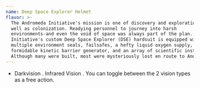 ```yaml
---
name: Deep Space Explorer Helmet
flavor: >-
  The Andromeda Initiative's mission is one of discovery and exploration, as
  well as colonization. Readying personnel to journey into harsh
  environments-and even the void of space was always part of the plan. Thus, the
  Initiative's custom Deep Space Explorer (DSE) hardsuit is equipped with
  multiple environment seals, failsafes, a hefty liquid oxygen supply, a
  formidable kinetic barrier generator, and an array of scientific instruments.
  Although many were built, most were mysteriously lost en route to Andromeda.
---
```

- Darkvision <me-distance length='25' />. Infrared Vision <me-distance length='25' />. You can 
toggle between the 2 vision types as a free action.